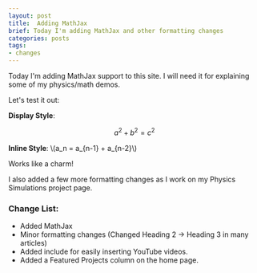 ```yaml
---
layout: post
title:  Adding MathJax
brief: Today I'm adding MathJax and other formatting changes
categories: posts
tags:
- changes
---
```


Today I'm adding MathJax support to this site. I will need it for explaining
some of my physics/math demos.

Let's test it out:

**Display Style**:

$$ a^2 + b^2 = c^2 $$

**Inline Style**: \\(a_n = a_{n-1} + a_{n-2}\\)

Works like a charm!

I also added a few more formatting changes as I work on my Physics Simulations
project page.

### Change List:

* Added MathJax
* Minor formatting changes (Changed Heading 2 -> Heading 3 in many articles)
* Added include for easily inserting YouTube videos.
* Added a Featured Projects column on the home page.
